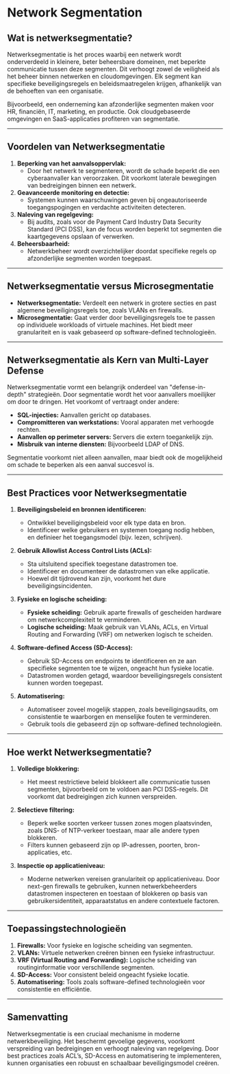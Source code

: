 # Network Segmentation

## **Wat is netwerksegmentatie?**
Netwerksegmentatie is het proces waarbij een netwerk wordt onderverdeeld in kleinere, beter beheersbare domeinen, met beperkte communicatie tussen deze segmenten. Dit verhoogt zowel de veiligheid als het beheer binnen netwerken en cloudomgevingen. Elk segment kan specifieke beveiligingsregels en beleidsmaatregelen krijgen, afhankelijk van de behoeften van een organisatie. 

Bijvoorbeeld, een onderneming kan afzonderlijke segmenten maken voor HR, financiën, IT, marketing, en productie. Ook cloudgebaseerde omgevingen en SaaS-applicaties profiteren van segmentatie.

---

## **Voordelen van Netwerksegmentatie**
1. **Beperking van het aanvalsoppervlak:**
   - Door het netwerk te segmenteren, wordt de schade beperkt die een cyberaanvaller kan veroorzaken. Dit voorkomt laterale bewegingen van bedreigingen binnen een netwerk.
2. **Geavanceerde monitoring en detectie:**
   - Systemen kunnen waarschuwingen geven bij ongeautoriseerde toegangspogingen en verdachte activiteiten detecteren.
3. **Naleving van regelgeving:**
   - Bij audits, zoals voor de Payment Card Industry Data Security Standard (PCI DSS), kan de focus worden beperkt tot segmenten die kaartgegevens opslaan of verwerken.
4. **Beheersbaarheid:**
   - Netwerkbeheer wordt overzichtelijker doordat specifieke regels op afzonderlijke segmenten worden toegepast.

---

## **Netwerksegmentatie versus Microsegmentatie**
- **Netwerksegmentatie:** Verdeelt een netwerk in grotere secties en past algemene beveiligingsregels toe, zoals VLANs en firewalls.
- **Microsegmentatie:** Gaat verder door beveiligingsregels toe te passen op individuele workloads of virtuele machines. Het biedt meer granulariteit en is vaak gebaseerd op software-defined technologieën.

---

## **Netwerksegmentatie als Kern van Multi-Layer Defense**
Netwerksegmentatie vormt een belangrijk onderdeel van "defense-in-depth" strategieën. Door segmentatie wordt het voor aanvallers moeilijker om door te dringen. Het voorkomt of vertraagt onder andere:
- **SQL-injecties:** Aanvallen gericht op databases.
- **Compromitteren van werkstations:** Vooral apparaten met verhoogde rechten.
- **Aanvallen op perimeter servers:** Servers die extern toegankelijk zijn.
- **Misbruik van interne diensten:** Bijvoorbeeld LDAP of DNS.

Segmentatie voorkomt niet alleen aanvallen, maar biedt ook de mogelijkheid om schade te beperken als een aanval succesvol is.

---

## **Best Practices voor Netwerksegmentatie**

1. **Beveiligingsbeleid en bronnen identificeren:**
   - Ontwikkel beveiligingsbeleid voor elk type data en bron.
   - Identificeer welke gebruikers en systemen toegang nodig hebben, en definieer het toegangsmodel (bijv. lezen, schrijven).

2. **Gebruik Allowlist Access Control Lists (ACLs):**
   - Sta uitsluitend specifiek toegestane datastromen toe.
   - Identificeer en documenteer de datastromen van elke applicatie.
   - Hoewel dit tijdrovend kan zijn, voorkomt het dure beveiligingsincidenten.

3. **Fysieke en logische scheiding:**
   - **Fysieke scheiding:** Gebruik aparte firewalls of gescheiden hardware om netwerkcomplexiteit te verminderen.
   - **Logische scheiding:** Maak gebruik van VLANs, ACLs, en Virtual Routing and Forwarding (VRF) om netwerken logisch te scheiden.

4. **Software-defined Access (SD-Access):**
   - Gebruik SD-Access om endpoints te identificeren en ze aan specifieke segmenten toe te wijzen, ongeacht hun fysieke locatie.
   - Datastromen worden getagd, waardoor beveiligingsregels consistent kunnen worden toegepast.

5. **Automatisering:**
   - Automatiseer zoveel mogelijk stappen, zoals beveiligingsaudits, om consistentie te waarborgen en menselijke fouten te verminderen.
   - Gebruik tools die gebaseerd zijn op software-defined technologieën.

---

## **Hoe werkt Netwerksegmentatie?**

1. **Volledige blokkering:**
   - Het meest restrictieve beleid blokkeert alle communicatie tussen segmenten, bijvoorbeeld om te voldoen aan PCI DSS-regels. Dit voorkomt dat bedreigingen zich kunnen verspreiden.

2. **Selectieve filtering:**
   - Beperk welke soorten verkeer tussen zones mogen plaatsvinden, zoals DNS- of NTP-verkeer toestaan, maar alle andere typen blokkeren.
   - Filters kunnen gebaseerd zijn op IP-adressen, poorten, bron-applicaties, etc.

3. **Inspectie op applicatieniveau:**
   - Moderne netwerken vereisen granulariteit op applicatieniveau. Door next-gen firewalls te gebruiken, kunnen netwerkbeheerders datastromen inspecteren en toestaan of blokkeren op basis van gebruikersidentiteit, apparaatstatus en andere contextuele factoren.

---

## **Toepassingstechnologieën**
1. **Firewalls:** Voor fysieke en logische scheiding van segmenten.
2. **VLANs:** Virtuele netwerken creëren binnen een fysieke infrastructuur.
3. **VRF (Virtual Routing and Forwarding):** Logische scheiding van routinginformatie voor verschillende segmenten.
4. **SD-Access:** Voor consistent beleid ongeacht fysieke locatie.
5. **Automatisering:** Tools zoals software-defined technologieën voor consistentie en efficiëntie.

---

## **Samenvatting**
Netwerksegmentatie is een cruciaal mechanisme in moderne netwerkbeveiliging. Het beschermt gevoelige gegevens, voorkomt verspreiding van bedreigingen en verhoogt naleving van regelgeving. Door best practices zoals ACL’s, SD-Access en automatisering te implementeren, kunnen organisaties een robuust en schaalbaar beveiligingsmodel creëren.
